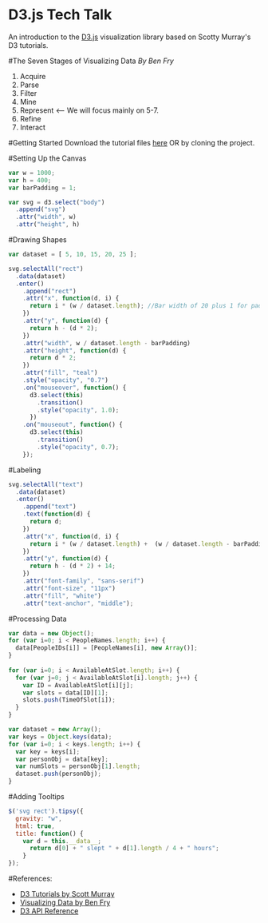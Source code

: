 D3.js Tech Talk
=================

An introduction to the [D3.js](http://d3js.org/) visualization library based on Scotty Murray's D3 tutorials.

#The Seven Stages of Visualizing Data
*By Ben Fry*

1. Acquire
2. Parse
3. Filter
4. Mine
5. Represent <-- We will focus mainly on 5-7.
6. Refine
7. Interact


#Getting Started
Download the tutorial files [here](https://github.com/morengab/d3sleepinghackers/archive/master.zip) OR by cloning the project.


#Setting Up the Canvas
```javascript
var w = 1000;
var h = 400;
var barPadding = 1;

var svg = d3.select("body")
  .append("svg")
  .attr("width", w)
  .attr("height", h)
```

#Drawing Shapes
```javascript
var dataset = [ 5, 10, 15, 20, 25 ];

svg.selectAll("rect")
  .data(dataset)
  .enter()
    .append("rect")
    .attr("x", function(d, i) {
      return i * (w / dataset.length); //Bar width of 20 plus 1 for padding
    })
    .attr("y", function(d) {
      return h - (d * 2);
    })
    .attr("width", w / dataset.length - barPadding)
    .attr("height", function(d) {
      return d * 2;
    })
    .attr("fill", "teal")
    .style("opacity", "0.7")
    .on("mouseover", function() {
      d3.select(this)
        .transition()
        .style("opacity", 1.0);                   
      })
    .on("mouseout", function() {
      d3.select(this)
        .transition()
        .style("opacity", 0.7);
    });
```

#Labeling
```javascript
svg.selectAll("text")
  .data(dataset)
  .enter()
    .append("text")
    .text(function(d) {
      return d;
    })
    .attr("x", function(d, i) {
      return i * (w / dataset.length) +  (w / dataset.length - barPadding) / 2;
    })
    .attr("y", function(d) {
      return h - (d * 2) + 14;
    })
    .attr("font-family", "sans-serif")
    .attr("font-size", "11px")
    .attr("fill", "white")
    .attr("text-anchor", "middle");
```

#Processing Data
```javascript
var data = new Object();
for (var i=0; i < PeopleNames.length; i++) {
  data[PeopleIDs[i]] = [PeopleNames[i], new Array()];
}
        
for (var i=0; i < AvailableAtSlot.length; i++) {
  for (var j=0; j < AvailableAtSlot[i].length; j++) {
    var ID = AvailableAtSlot[i][j];
    var slots = data[ID][1];
    slots.push(TimeOfSlot[i]);
  }
}

var dataset = new Array();
var keys = Object.keys(data);
for (var i=0; i < keys.length; i++) {
  var key = keys[i];
  var personObj = data[key];
  var numSlots = personObj[1].length;
  dataset.push(personObj);
}
```

#Adding Tooltips
```javascript
$('svg rect').tipsy({ 
  gravity: "w", 
  html: true, 
  title: function() {
    var d = this.__data__;
      return d[0] + " slept " + d[1].length / 4 + " hours"; 
    }
});
```

#References: 
* [D3 Tutorials by Scott Murray](http://alignedleft.com/tutorials/d3/)
* [Visualizing Data by Ben Fry](http://benfry.com/writing/)
* [D3 API Reference](https://github.com/mbostock/d3/wiki/API-Reference)
